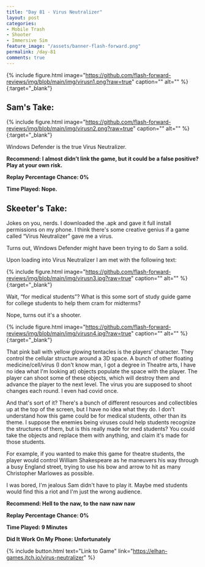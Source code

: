 ```yaml
---
title: "Day 81 - Virus Neutralizer"
layout: post
categories:
- Mobile Trash
- Shooter
- Immersive Sim
feature_image: "/assets/banner-flash-forward.png"
permalink: /day-81
comments: true
---
```


{% include figure.html image="https://github.com/flash-forward-reviews/img/blob/main/img/virusn1.png?raw=true" caption="" alt="" %}{:target="_blank"}

## Sam's Take:

{% include figure.html image="https://github.com/flash-forward-reviews/img/blob/main/img/virusn2.png?raw=true" caption="" alt="" %}{:target="_blank"}

Windows Defender is the true Virus Neutralizer.

**Recommend: I almost didn’t link the game, but it could be a false positive? Play at your own risk.**

**Replay Percentage Chance: 0%**

**Time Played: Nope.**

## Skeeter's Take:

Jokes on you, nerds. I downloaded the .apk and gave it full install permissions on my phone. I think there's some creative genius if a game called “Virus Neutralizer” gave me a virus. 

Turns out, Windows Defender might have been trying to do Sam a solid. 

Upon loading into Virus Neutralizer I am met with the following text:

{% include figure.html image="https://github.com/flash-forward-reviews/img/blob/main/img/virusn3.jpg?raw=true" caption="" alt="" %}{:target="_blank"}

Wait, “for medical students”? What is this some sort of study guide game for college students to help them cram for midterms?

Nope, turns out it's a shooter. 

{% include figure.html image="https://github.com/flash-forward-reviews/img/blob/main/img/virusn4.jpg?raw=true" caption="" alt="" %}{:target="_blank"}

That pink ball with yellow glowing tentacles is the players’ character. They control the cellular structure around a 3D space. A bunch of other floating medicine/cell/virus (I don't know man, I got a degree in Theatre arts, I have no idea what I'm looking at) objects populate the space with the player. The player can shoot some of these objects, which will destroy them and advance the player to the next level. The virus you are supposed to shoot changes each round. I even had covid once.

And that's sort of it? There's a bunch of different resources and collectibles up at the top of the screen, but I have no idea what they do. I don't understand how this game could be for medical students, other than its theme. I suppose the enemies being viruses could help students recognize the structures of them, but is this really made for med students?
You could take the objects and replace them with anything, and claim it's made for those students.

For example, if you wanted to make this game for theatre students, the player would control William Shakespeare as he maneuvers his way through a busy England street, trying to use his bow and arrow to  hit as many Christopher Marlowes as possible. 

I was bored, I'm jealous Sam didn't have to play it. Maybe med students would find this a riot and I'm just the wrong audience.

**Recommend:  Hell to the naw, to the naw naw naw** 

**Replay Percentage Chance: 0%**

**Time Played: 9 Minutes**

**Did It Work On My Phone: Unfortunately**

{% include button.html text="Link to Game" link="https://elhan-games.itch.io/virus-neutralizer" %}